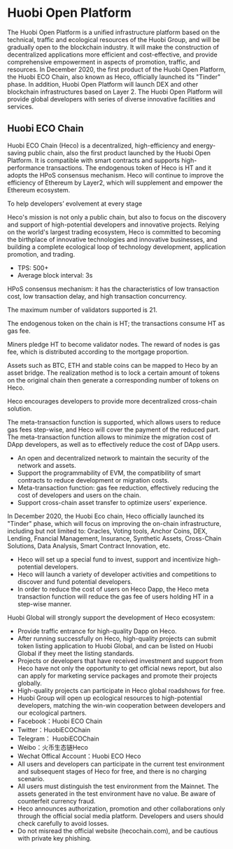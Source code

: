 # Huobi Open Platform

The Huobi Open Platform is a unified infrastructure platform based on the technical, traffic and ecological resources of the Huobi Group, and will be gradually open to the blockchain industry. It will make the construction of decentralized applications more efficient and cost-effective, and provide comprehensive empowerment in aspects of promotion, traffic, and resources. In December 2020, the first product of the Huobi Open Platform, the Huobi ECO Chain, also known as Heco, officially launched its "Tinder" phase. In addition, Huobi Open Platform will launch DEX and other blockchain infrastructures based on Layer 2. The Huobi Open Platform will provide global developers with series of diverse innovative facilities and services.

## Huobi ECO Chain <a id="huobi-eco-chain"></a>

Huobi ECO Chain \(Heco\) is a decentralized, high-efficiency and energy-saving public chain, also the first product launched by the Huobi Open Platform. It is compatible with smart contracts and supports high-performance transactions. The endogenous token of Heco is HT and it adopts the HPoS consensus mechanism. Heco will continue to improve the efficiency of Ethereum by Layer2, which will supplement and empower the Ethereum ecosystem.

To help developers’ evolvement at every stage

Heco's mission is not only a public chain, but also to focus on the discovery and support of high-potential developers and innovative projects. Relying on the world's largest trading ecosystem, Heco is committed to becoming the birthplace of innovative technologies and innovative businesses, and building a complete ecological loop of technology development, application promotion, and trading.

* TPS: 500+
* Average block interval: 3s

HPoS consensus mechanism: it has the characteristics of low transaction cost, low transaction delay, and high transaction concurrency.

The maximum number of validators supported is 21.

The endogenous token on the chain is HT; the transactions consume HT as gas fee.

Miners pledge HT to become validator nodes. The reward of nodes is gas fee, which is distributed according to the mortgage proportion.

Assets such as BTC, ETH and stable coins can be mapped to Heco by an asset bridge. The realization method is to lock a certain amount of tokens on the original chain then generate a corresponding number of tokens on Heco.

Heco encourages developers to provide more decentralized cross-chain solution.

The meta-transaction function is supported, which allows users to reduce gas fees step-wise, and Heco will cover the payment of the reduced part. The meta-transaction function allows to minimize the migration cost of DApp developers, as well as to effectively reduce the cost of DApp users.

* An open and decentralized network to maintain the security of the network and assets.
* Support the programmability of EVM, the compatibility of smart contracts to reduce development or migration costs.
* Meta-transaction function: gas fee reduction, effectively reducing the cost of developers and users on the chain.
* Support cross-chain asset transfer to optimize users’ experience.

In December 2020, the Huobi Eco chain, Heco officially launched its "Tinder" phase, which will focus on improving the on-chain infrastructure, including but not limited to: Oracles, Voting tools, Anchor Coins, DEX, Lending, Fnancial Management, Insurance, Synthetic Assets, Cross-Chain Solutions, Data Analysis, Smart Contract Innovation, etc.

* Heco will set up a special fund to invest, support and incentivize high-potential developers.
* Heco will launch a variety of developer activities and competitions to discover and fund potential developers.
* In order to reduce the cost of users on Heco Dapp, the Heco meta transaction function will reduce the gas fee of users holding HT in a step-wise manner.

Huobi Global will strongly support the development of Heco ecosystem:

* Provide traffic entrance for high-quality Dapp on Heco.
* After running successfully on Heco, high-quality projects can submit token listing application to Huobi Global, and can be listed on Huobi Global if they meet the listing standards.
* Projects or developers that have received investment and support from Heco have not only the opportunity to get official news report, but also can apply for marketing service packages and promote their projects globally.
* High-quality projects can participate in Heco global roadshows for free.
* Huobi Group will open up ecological resources to high-potential developers, matching the win-win cooperation between developers and our ecological partners.
* Facebook：Huobi ECO Chain
* Twitter：HuobiECOChain
* Telegram： HuobiECOChain
* Weibo：火币生态链Heco
* Wechat Offical Account：Huobi ECO Heco
* All users and developers can participate in the current test environment and subsequent stages of Heco for free, and there is no charging scenario.
* All users must distinguish the test environment from the Mainnet. The assets generated in the test environment have no value. Be aware of counterfeit currency fraud.
* Heco announces authorization, promotion and other collaborations only through the official social media platform. Developers and users should check carefully to avoid losses.
* Do not misread the official website \(hecochain.com\), and be cautious with private key phishing.

​ ​

